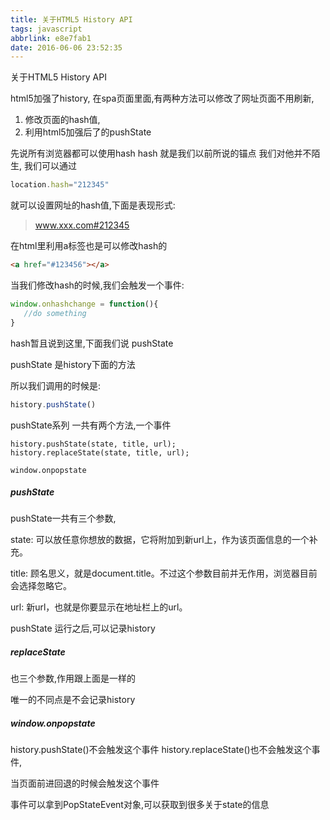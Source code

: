 ```yaml
---
title: 关于HTML5 History API
tags: javascript
abbrlink: e8e7fab1
date: 2016-06-06 23:52:35
---
```

关于HTML5 History API

html5加强了history,
在spa页面里面,有两种方法可以修改了网址页面不用刷新,
1. 修改页面的hash值,
2. 利用html5加强后了的pushState


先说所有浏览器都可以使用hash
hash 就是我们以前所说的锚点
我们对他并不陌生,
我们可以通过


```javascript
location.hash="212345"
```
<!-- more -->
就可以设置网址的hash值,下面是表现形式:

> www.xxx.com#212345

在html里利用a标签也是可以修改hash的
```html
<a href="#123456"></a>
```

当我们修改hash的时候,我们会触发一个事件:

```JavaScript
window.onhashchange = function(){
   //do something
}
```



hash暂且说到这里,下面我们说 pushState

pushState 是history下面的方法

所以我们调用的时候是:

```JavaScript
history.pushState()
```
pushState系列 一共有两个方法,一个事件

```
history.pushState(state, title, url);
history.replaceState(state, title, url);

window.onpopstate
```


##### pushState

pushState一共有三个参数,

state: 可以放任意你想放的数据，它将附加到新url上，作为该页面信息的一个补充。

title: 顾名思义，就是document.title。不过这个参数目前并无作用，浏览器目前会选择忽略它。

url: 新url，也就是你要显示在地址栏上的url。

pushState 运行之后,可以记录history


##### replaceState
也三个参数,作用跟上面是一样的

唯一的不同点是不会记录history

##### window.onpopstate

history.pushState()不会触发这个事件
history.replaceState()也不会触发这个事件,

当页面前进回退的时候会触发这个事件

事件可以拿到PopStateEvent对象,可以获取到很多关于state的信息
